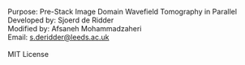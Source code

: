 Purpose:      Pre-Stack Image Domain Wavefield Tomography in Parallel<br>
Developed by: Sjoerd de Ridder<br>
Modified by:  Afsaneh Mohammadzaheri<br>
Email:        s.deridder@leeds.ac.uk<br>
<br>
MIT License<br>

